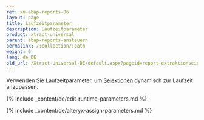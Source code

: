 ```yaml
---
ref: xu-abap-reports-06
layout: page
title: Laufzeitparameter
description: Laufzeitparameter
product: xtract-universal
parent: abap-reports-ansteuern
permalink: /:collection/:path
weight: 6
lang: de_DE
old_url: /Xtract-Universal-DE/default.aspx?pageid=report-extraktionseinstellungen
---
```



Verwenden Sie Laufzeitparameter, um [Selektionen](./report-variants-and-selections#selektionen-bearbeiten) dynamisch zur Laufzeit anzupassen.<br>


{% include _content/de/edit-runtime-parameters.md %}

{% include _content/de/alteryx-assign-parameters.md %}
